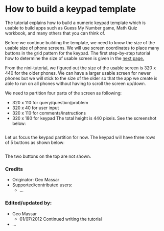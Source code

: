 # How to build a keypad template #

The tutorial explains how to build a numeric keypad template which is usable to build apps such as Guess My Number game, Math Quiz workbook, and many others that you can think of.

Before we continue building the template, we need to know the size of the usable size of phone screens. We will use screen coordinates to place many buttons in the grid pattern for the keypad. The first step-by-step tutorial how to determine the size of usable screen is given in the [next page.](ScreenSize.md)

From the nini-tutorial, we figured out the size of the usable screen is 320 x 440 for the older phones. We can have a larger usable screen for newer phones but we will stick to the size of the older so that the app we create is able to run on all phones without having to scroll the screen up/down.

We need to partition four parts of the screen as following:
  * 320 x 110 for query/question/problem
  * 320 x 40  for user input
  * 320 x 110 for comments/instructions
  * 320 x 180 for keypad
The total height is 440 pixels. See the screenshot below:

<img src='http://i.imgur.com/3xhs4.jpg' alt='' />

Let us focus the keypad partition for now. The keypad will have three rows of 5 buttons as shown below:

<img src='http://i.imgur.com/cAArW.jpg' alt='' />

The two buttons on the top are not shown.

### Credits ###
  * Originator: Geo Massar
  * Supported/contributed users:
    * ...
### Edited/updated by: ###
  * Geo Massar
    * 01/07/2012 Continued writing the tutorial
  * ...
